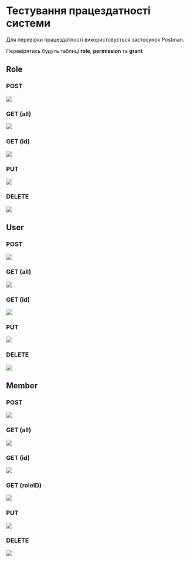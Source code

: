 # Тестування працездатності системи

Для перевірки працездатності використовується застосунок Postman.

Перевірятись будуть таблиці **role**, **permission** та **grant**

## Role


### POST
![](./assets/role_post.png)

### GET (all)
![](./assets/role_get_all.png)

### GET (id)
![](./assets/role_get_id.png)

### PUT
![](./assets/role_put.png)

### DELETE
![](./assets/role_delete.png)


## User

### POST
![](./assets/user_post.png)

### GET (all)
![](./assets/user_get_all.png)

### GET (id)
![](./assets/user_get_id.png)

### PUT
![](./assets/user_put.png)

### DELETE
![](./assets/user_delete.png)

## Member

### POST
![](./assets/member_post.png)

### GET (all)
![](./assets/member_get_all.png)

### GET (id)
![](./assets/member_get_id.png)

### GET (roleID)
![](./assets/member_get_roleid.png)

### PUT
![](./assets/member_put.png)

### DELETE
![](./assets/member_delete.png)
